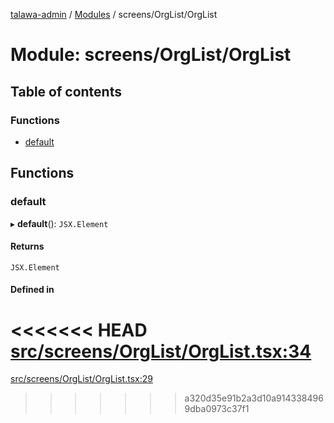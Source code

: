 [talawa-admin](../README.md) / [Modules](../modules.md) / screens/OrgList/OrgList

# Module: screens/OrgList/OrgList

## Table of contents

### Functions

- [default](screens_OrgList_OrgList.md#default)

## Functions

### default

▸ **default**(): `JSX.Element`

#### Returns

`JSX.Element`

#### Defined in

<<<<<<< HEAD
[src/screens/OrgList/OrgList.tsx:34](https://github.com/PalisadoesFoundation/talawa-admin/blob/12d9229/src/screens/OrgList/OrgList.tsx#L34)
=======
[src/screens/OrgList/OrgList.tsx:29](https://github.com/PalisadoesFoundation/talawa-admin/blob/b619a0d/src/screens/OrgList/OrgList.tsx#L29)
>>>>>>> a320d35e91b2a3d10a9143384969dba0973c37f1
